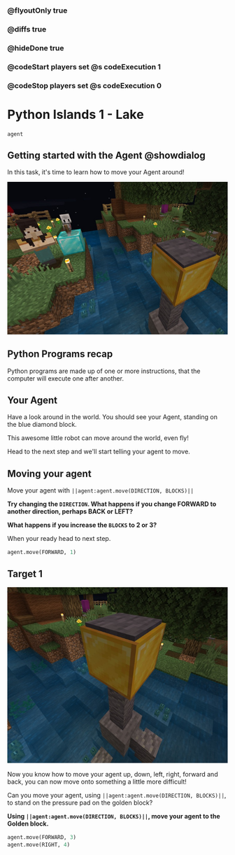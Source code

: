 ### @flyoutOnly true
### @diffs true
### @hideDone true
### @codeStart players set @s codeExecution 1
### @codeStop players set @s codeExecution 0

# Python Islands 1 - Lake

```template
agent
```

## Getting started with the Agent  @showdialog

In this task, it's time to learn how to move your Agent around!

![Image of Agent on a starting diamond block with their target in shot](lake.jpg)

## Python Programs recap

Python programs are made up of one or more instructions, that the computer will execute one after another.

## Your Agent

Have a look around in the world. You should see your Agent, standing on the blue diamond block.

This awesome little robot can move around the world, even fly!

Head to the next step and we'll start telling your agent to move.

## Moving your agent

Move your agent with `||agent:agent.move(DIRECTION, BLOCKS)||`

**Try changing the `DIRECTION`. What happens if you change FORWARD to another direction, perhaps BACK or LEFT?**

**What happens if you increase the `BLOCKS` to 2 or 3?**

When your ready head to next step.

```python
agent.move(FORWARD, 1)
```

## Target 1
![Target 1](target_1.jpg)

Now you know how to move your agent up, down, left, right, forward and back, you can now move onto something a little more difficult!

Can you move your agent, using `||agent:agent.move(DIRECTION, BLOCKS)||`, to stand on the pressure pad on the golden block?

**Using `||agent:agent.move(DIRECTION, BLOCKS)||`, move your agent to the Golden block.**

```python
agent.move(FORWARD, 3)
agent.move(RIGHT, 4)

```
